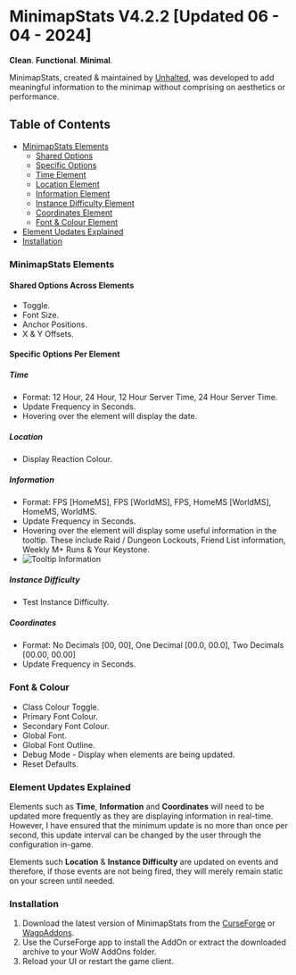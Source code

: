# MinimapStats V4.2.2 [Updated 06 - 04 - 2024]

**Clean**. **Functional**. **Minimal**.

MinimapStats, created & maintained by [Unhalted](https://github.com/DaleHuntGB), was developed to add meaningful information to the minimap without comprising on aesthetics or performance.

## Table of Contents

- [MinimapStats Elements](#minimapstats-elements)
  - [Shared Options](#shared-options-across-elements)
  - [Specific Options](#specific-options-per-element)
  - [Time Element](#time)
  - [Location Element](#location)
  - [Information Element](#information)
  - [Instance Difficulty Element](#instance-difficulty)
  - [Coordinates Element](#coordinates)
  - [Font & Colour Element](#font--colour)
- [Element Updates Explained](#element-updates-explained)
- [Installation](#installation)

### MinimapStats Elements

#### Shared Options Across Elements

- Toggle.
- Font Size.
- Anchor Positions.
- X & Y Offsets.

#### Specific Options Per Element

##### Time

- Format: 12 Hour, 24 Hour, 12 Hour Server Time, 24 Hour Server Time.
- Update Frequency in Seconds.
- Hovering over the element will display the date.

##### Location

- Display Reaction Colour.

##### Information

- Format: FPS [HomeMS], FPS [WorldMS], FPS, HomeMS [WorldMS], HomeMS, WorldMS.
- Update Frequency in Seconds.
- Hovering over the element will display some useful information in the tooltip. These include Raid / Dungeon Lockouts, Friend List information, Weekly M+ Runs & Your Keystone.
- ![Tooltip Information](https://i.imgur.com/UyNt7RG.png)

##### Instance Difficulty

- Test Instance Difficulty.

##### Coordinates

- Format: No Decimals [00, 00], One Decimal [00.0, 00.0], Two Decimals [00.00, 00.00]
- Update Frequency in Seconds.

### Font & Colour

- Class Colour Toggle.
- Primary Font Colour.
- Secondary Font Colour.
- Global Font.
- Global Font Outline.
- Debug Mode - Display when elements are being updated.
- Reset Defaults.

### Element Updates Explained

Elements such as **Time**, **Information** and **Coordinates** will need to be updated more frequently as they are displaying information in real-time. However, I have ensured that the minimum update is no more than once per second, this update interval can be changed by the user through the configuration in-game.

Elements such **Location** & **Instance Difficulty** are updated on events and therefore, if those events are not being fired, they will merely remain static on your screen until needed.

### Installation

1. Download the latest version of MinimapStats from the [CurseForge](https://www.curseforge.com/wow/addons/minimapstats) or [WagoAddons](https://addons.wago.io/addons/minimapstats).
2. Use the CurseForge app to install the AddOn or extract the downloaded archive to your WoW AddOns folder.
3. Reload your UI or restart the game client.
